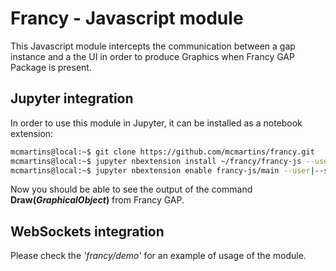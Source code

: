 # Francy - Javascript module
This Javascript module intercepts the communication between a gap instance and a the UI
in order to produce Graphics when Francy GAP Package is present.

## Jupyter integration
In order to use this module in Jupyter, it can be installed as a notebook extension:

```bash
mcmartins@local:~$ git clone https://github.com/mcmartins/francy.git
mcmartins@local:~$ jupyter nbextension install ~/francy/francy-js --user|--system
mcmartins@local:~$ jupyter nbextension enable francy-js/main --user|--system
```

Now you should be able to see the output of the command **Draw(_GraphicalObject_)** from Francy GAP.

## WebSockets integration

Please check the _'francy/demo'_ for an example of usage of the module.

